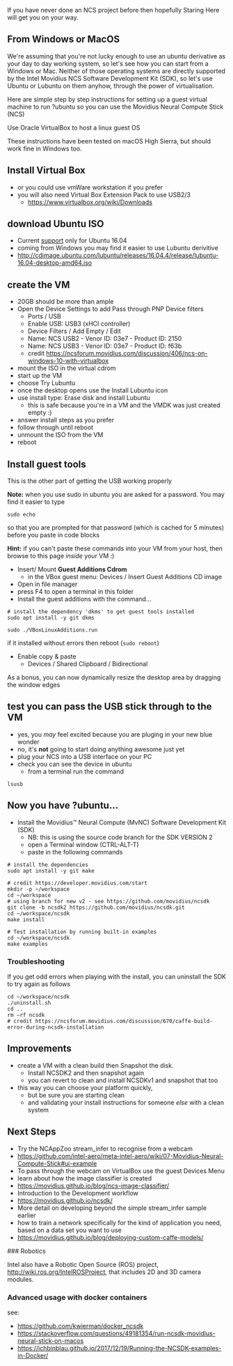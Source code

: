 
If you have never done an NCS project before then hopefully Staring Here 
will get you on your way. 

## From Windows or MacOS

We're assuming that you're not lucky enough to use an ubuntu derivative 
as your day to day working system, so let's see how you can start from a Windows or Mac.
Neither of those operating systems are directly supported by the Intel Movidius NCS 
Software Development Kit (SDK), so let's use Ubuntu or Lubuntu on them anyhow, 
through the power of virtualisation. 

Here are simple step by step instructions for setting up 
a guest virtual machine to run ?ubuntu 
so you can use the Movidius Neural Compute Stick (NCS)

Use Oracle VirtualBox to host a linux guest OS

These instructions have been tested on macOS High Sierra, but should work fine in Windows too.

## Install Virtual Box

* or you could use vmWare workstation if you prefer
* you will also need Virtual Box Extension Pack to use USB2/3
  * https://www.virtualbox.org/wiki/Downloads

## download Ubuntu ISO

* Current [support](https://ncsforum.movidius.com/discussion/100/product-faq) only for Ubuntu 16.04
* coming from Windows you may find it easier to use Lubuntu derivitive
* http://cdimage.ubuntu.com/lubuntu/releases/16.04.4/release/lubuntu-16.04-desktop-amd64.iso

## create the VM

* 20GB should be more than ample
* Open the Device Settings to add Pass through PNP Device filters
  * Ports / USB 
  * Enable USB: USB3 (xHCI controller)
  * Device Filters / Add Empty / Edit
  * Name: NCS USB2 - Venor ID: 03e7 - Product ID: 2150
  * Name: NCS USB3 - Venor ID: 03e7 - Product ID: f63b
  * credit https://ncsforum.movidius.com/discussion/406/ncs-on-windows-10-with-virtualbox 
* mount the ISO in the virtual cdrom
* start up the VM
* choose Try Lubuntu 
* once the desktop opens use the Install Lubuntu icon
* use install type: Erase disk and install Lubuntu
  * this is safe because you're in a VM and the VMDK was just created empty :)
* answer install steps as you prefer
* follow through until reboot
* unmount the ISO from the VM
* reboot

## Install guest tools

This is the other part of getting the USB working properly

**Note:** when you use sudo in ubuntu you are asked for a password. 
You may find it easier to type 

```
sudo echo
```

so that you are prompted for that password (which is cached for 5 minutes) 
before you paste in code blocks

**Hint:** if you can't paste these commands into your VM from your host, 
then browse to this page _inside_ your VM :)

* Insert/ Mount **Guest Additions Cdrom**
  * in the VBox guest menu: Devices / Insert Guest Additions CD image
* Open in file manager
* press F4 to open a terminal in this folder
* Install the guest additions with the command...

```
# install the dependency 'dkms' to get guest tools installed
sudo apt install -y git dkms

sudo ./VBoxLinuxAdditions.run
```

if it installed without errors then reboot (`sudo reboot`)

* Enable copy & paste
  * Devices / Shared Clipboard / Bidirectional

As a bonus, you can now dynamically resize the desktop area by dragging the window edges


## test you can pass the USB stick through to the VM

* yes, you _may_ feel excited because you are pluging in your new blue wonder
* no, it's **not** going to start doing anything awesome just yet
* plug your NCS into a USB interface on your PC
* check you can see the device in ubuntu
  * from a terminal run the command 

```    
lsusb
```

## Now you have ?ubuntu...

* Install the Movidius™ Neural Compute (MvNC) Software Development Kit (SDK)
  * NB: this is using the source code branch for the SDK VERSION 2  
  * open a Terminal window (CTRL-ALT-T)
  * paste in the following commands

```
# install the dependencies 
sudo apt install -y git make

# credit https://developer.movidius.com/start
mkdir -p ~/workspace
cd ~/workspace
# using branch for new v2 - see https://github.com/movidius/ncsdk
git clone -b ncsdk2 https://github.com/movidius/ncsdk.git
cd ~/workspace/ncsdk
make install

# Test installation by running built-in examples
cd ~/workspace/ncsdk
make examples
```

### Troubleshooting

If you get odd errors when playing with the install, 
you can uninstall the SDK to try again as follows

```
cd ~/workspace/ncsdk
./uninstall.sh
cd ..
rm –rf ncsdk
# credit https://ncsforum.movidius.com/discussion/670/caffe-build-error-during-ncsdk-installation
```

## Improvements

* create a VM with a clean build then Snapshot the disk. 
  * Install NCSDK2 and then snapshot again
  * you can revert to clean and install NCSDKv1 and snapshot that too
* this way you can choose your platform quickly, 
  * but be sure you are starting clean
  * and validating your install instructions for someone _else_ with a clean system


## Next Steps

* Try the NCAppZoo stream_infer to recognise from a webcam
 * https://github.com/intel-aero/meta-intel-aero/wiki/07-Movidius-Neural-Compute-Stick#ui-example
 * To pass through the webcam on VirtualBox use the guest Devices Menu
* learn about how the image classifier is created
 * https://movidius.github.io/blog/ncs-image-classifier/
* Introduction to the Development workflow
 * https://movidius.github.io/ncsdk/
* More detail on developing beyond the simple stream_infer sample earlier
 * how to train a network specifically for the kind of application you need, 
    based on a data set you want to use
 * https://movidius.github.io/blog/deploying-custom-caffe-models/ 

### Robotics 

Intel also have a Robotic Open Source (ROS) project, 
http://wiki.ros.org/IntelROSProject, 
that includes 2D and 3D camera modules. 


### Advanced usage with docker containers


see: 

* https://github.com/kwierman/docker_ncsdk
* https://stackoverflow.com/questions/49181354/run-ncsdk-movidius-neural-stick-on-macos
* https://ichbinblau.github.io/2017/12/19/Running-the-NCSDK-examples-in-Docker/


